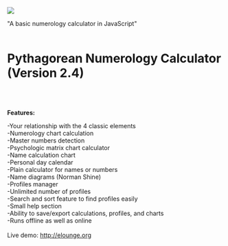 <img src="https://i.imgur.com/DNoV6Yk.png">

"A basic numerology calculator in JavaScript"<br><br>

<H1>Pythagorean Numerology Calculator (Version 2.4)</H1><br><br>

<b>Features:</b>

-Your relationship with the 4 classic elements<br>
-Numerology chart calculation<br>
-Master numbers detection<br>
-Psychologic matrix chart calculator<br>
-Name calculation chart<br>
-Personal day calendar<br>
-Plain calculator for names or numbers<br>
-Name diagrams (Norman Shine)<br>
-Profiles manager<br>
-Unlimited number of profiles<br>
-Search and sort feature to find profiles easily<br>
-Small help section<br>
-Ability to save/export calculations, profiles, and charts<br>
-Runs offline as well as online
<br><br>
Live demo: <a href="http://elounge.org" target="_blank">http://elounge.org</a>
